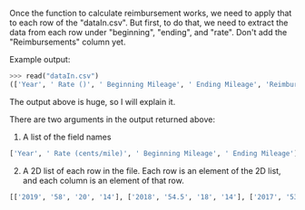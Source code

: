 <!--title={Reading file data}-->
<!--badges={Python:125}-->
<!--concepts={Lists.mdx, ParsingCSVFiles.mdx, ForLoops.mdx, Tuples.mdx, IndexingLists.mdx, Casting.mdx}-->

Once the function to calculate reimbursement works, we need to apply that to each row of the "dataIn.csv". But first, to do that, we need to extract the data from each row under "beginning", "ending", and "rate". Don't add the "Reimbursements" column yet.

Example output:

```python
>>> read("dataIn.csv")
(['Year', ' Rate ()', ' Beginning Mileage', ' Ending Mileage', 'Reimbursement'], [['2019', '58', '20', '14'], ['2018', '54.5', '18', '14'], ['2017', '53.5', '17', '14'], ['2016', '54', '19', '14'], ['2015', '57.5', '23', '14'], ['2014', '56', '23.5', '14'], ['2013', '56.5', '24', '14'], ['2012', '55.5', '23', '14'], ['2011 (JUL-DEC)', '55.5', '23.5', '14'], ['2011 (JAN-JUN)', '51', '19', '14'], ['2010', '50', '16.5', '14'], ['2009', '55', '24', '14'], ['2008 (JUL-DEC)', '58.5', '27', '14'], ['2008 (JAN-JUN)', '50.5', '19', '14'], ['2007', '48.5', '20', '14'], ['2006', '44.5', '18', '14'], ['2005', '40.5', '15', '14'], ['2004', '37.5', '14', '14'], ['2003', '36.5', '12', '14'], ['2002', '34.5', '13', '14'], ['2001', '34.5', '12', '14'], ['2000', '32.5', '10', '14']])
```

The output above is huge, so I will explain it.

There are two arguments in the output returned above:

1. A list of the field names

```python
['Year', ' Rate (cents/mile)', ' Beginning Mileage', ' Ending Mileage']
```

2. A 2D list of each row in the file. Each row is an element of the 2D list, and each column is an element of that row.

```python
[['2019', '58', '20', '14'], ['2018', '54.5', '18', '14'], ['2017', '53.5', '17', '14'], ['2016', '54', '19', '14'], ['2015', '57.5', '23', '14'], ['2014', '56', '23.5', '14'], ['2013', '56.5', '24', '14'], ['2012', '55.5', '23', '14'], ['2011 (JUL-DEC)', '55.5', '23.5', '14'], ['2011 (JAN-JUN)', '51', '19', '14'], ['2010', '50', '16.5', '14'], ['2009', '55', '24', '14'], ['2008 (JUL-DEC)', '58.5', '27', '14'], ['2008 (JAN-JUN)', '50.5', '19', '14'], ['2007', '48.5', '20', '14'], ['2006', '44.5', '18', '14'], ['2005', '40.5', '15', '14'], ['2004', '37.5', '14', '14'], ['2003', '36.5', '12', '14'], ['2002', '34.5', '13', '14'], ['2001', '34.5', '12', '14'], ['2000', '32.5', '10', '14']]
```

